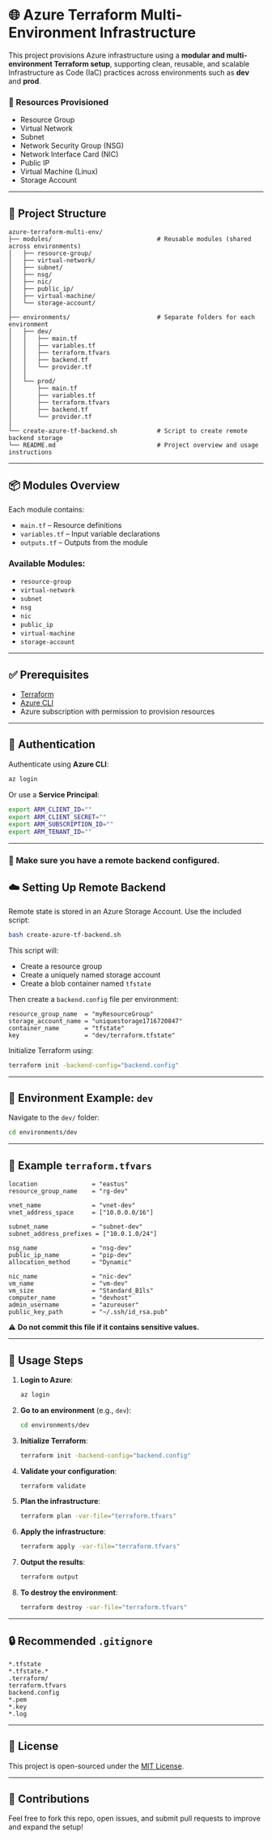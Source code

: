 
# 🌐 Azure Terraform Multi-Environment Infrastructure

This project provisions Azure infrastructure using a **modular and multi-environment Terraform setup**, supporting clean, reusable, and scalable Infrastructure as Code (IaC) practices across environments such as **dev** and **prod**.

### 🔧 Resources Provisioned

- Resource Group  
- Virtual Network  
- Subnet  
- Network Security Group (NSG)  
- Network Interface Card (NIC)  
- Public IP  
- Virtual Machine (Linux)  
- Storage Account  

---

## 📁 Project Structure

```
azure-terraform-multi-env/
├── modules/                             # Reusable modules (shared across environments)
│   ├── resource-group/
│   ├── virtual-network/
│   ├── subnet/
│   ├── nsg/
│   ├── nic/
│   ├── public_ip/
│   ├── virtual-machine/
│   └── storage-account/
│
├── environments/                        # Separate folders for each environment
│   ├── dev/
│   │   ├── main.tf
│   │   ├── variables.tf
│   │   ├── terraform.tfvars
│   │   ├── backend.tf
│   │   └── provider.tf
│   │
│   └── prod/
│       ├── main.tf
│       ├── variables.tf
│       ├── terraform.tfvars
│       ├── backend.tf
│       └── provider.tf
│
└── create-azure-tf-backend.sh           # Script to create remote backend storage
└── README.md                            # Project overview and usage instructions
```

---

## 📦 Modules Overview

Each module contains:
- `main.tf` – Resource definitions
- `variables.tf` – Input variable declarations
- `outputs.tf` – Outputs from the module

### Available Modules:
- `resource-group`
- `virtual-network`
- `subnet`
- `nsg`
- `nic`
- `public_ip`
- `virtual-machine`
- `storage-account`

---

## ✅ Prerequisites

- [Terraform](https://developer.hashicorp.com/terraform/downloads)
- [Azure CLI](https://learn.microsoft.com/en-us/cli/azure/install-azure-cli)
- Azure subscription with permission to provision resources

---

## 🔐 Authentication

Authenticate using **Azure CLI**:
```bash
az login
```

Or use a **Service Principal**:
```bash
export ARM_CLIENT_ID=""
export ARM_CLIENT_SECRET=""
export ARM_SUBSCRIPTION_ID=""
export ARM_TENANT_ID=""
```

---
### 📌 Make sure you have a remote backend configured.


## ☁️ Setting Up Remote Backend

Remote state is stored in an Azure Storage Account. Use the included script:

```bash
bash create-azure-tf-backend.sh
```

This script will:
- Create a resource group
- Create a uniquely named storage account
- Create a blob container named `tfstate`

Then create a `backend.config` file per environment:

```hcl
resource_group_name  = "myResourceGroup"
storage_account_name = "uniquestorage1716720847"
container_name       = "tfstate"
key                  = "dev/terraform.tfstate"
```

Initialize Terraform using:
```bash
terraform init -backend-config="backend.config"
```

---

## 📂 Environment Example: `dev`

Navigate to the `dev/` folder:

```bash
cd environments/dev
```

---

## 🔧 Example `terraform.tfvars`

```hcl
location               = "eastus"
resource_group_name    = "rg-dev"

vnet_name              = "vnet-dev"
vnet_address_space     = ["10.0.0.0/16"]

subnet_name            = "subnet-dev"
subnet_address_prefixes = ["10.0.1.0/24"]

nsg_name               = "nsg-dev"
public_ip_name         = "pip-dev"
allocation_method      = "Dynamic"

nic_name               = "nic-dev"
vm_name                = "vm-dev"
vm_size                = "Standard_B1ls"
computer_name          = "devhost"
admin_username         = "azureuser"
public_key_path        = "~/.ssh/id_rsa.pub"
```

⚠️ **Do not commit this file if it contains sensitive values.**

---

## 🚀 Usage Steps

1. **Login to Azure**:
    ```bash
    az login
    ```

2. **Go to an environment** (e.g., `dev`):
    ```bash
    cd environments/dev
    ```

3. **Initialize Terraform**:
    ```bash
    terraform init -backend-config="backend.config"
    ```

4. **Validate your configuration**:
    ```bash
    terraform validate
    ```

5. **Plan the infrastructure**:
    ```bash
    terraform plan -var-file="terraform.tfvars"
    ```

6. **Apply the infrastructure**:
    ```bash
    terraform apply -var-file="terraform.tfvars"
    ```

7. **Output the results**:
    ```bash
    terraform output
    ```

8. **To destroy the environment**:
    ```bash
    terraform destroy -var-file="terraform.tfvars"
    ```

---

## 🔒 Recommended `.gitignore`

```gitignore
*.tfstate
*.tfstate.*
.terraform/
terraform.tfvars
backend.config
*.pem
*.key
*.log
```

---

## 📄 License

This project is open-sourced under the [MIT License](LICENSE).

---

## 🤝 Contributions

Feel free to fork this repo, open issues, and submit pull requests to improve and expand the setup!

